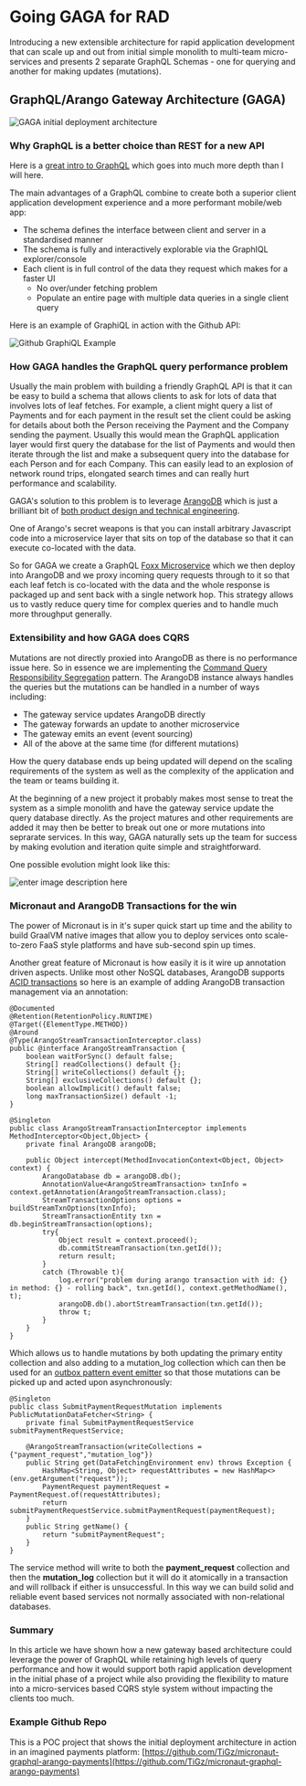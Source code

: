 # Going GAGA for RAD 
Introducing a new extensible architecture for rapid application development that can scale up and out from initial simple monolith to multi-team micro-services and presents 2 separate GraphQL Schemas - one for querying and another for making updates (mutations).

## GraphQL/Arango Gateway Architecture (GAGA)

![GAGA initial deployment architecture](https://docs.google.com/drawings/d/e/2PACX-1vQyRN9sufngxyCOUwG9rFVMrJJkaXoNVDeG5fSeC-FdzkTmWmRmjNt5We7R98V5v--mWpOEQNkf57J3/pub?w=889&h=320)


### Why GraphQL is a better choice than REST for a new API
Here is a [great intro to GraphQL](https://www.imaginarycloud.com/blog/graphql-vs-rest) which goes into much more depth than I will here.

The main advantages of a GraphQL combine to create both a superior client application development experience and a more performant mobile/web app:
* The schema defines the interface between client and server in a standardised manner
* The schema is fully and interactively explorable via the GraphIQL explorer/console
* Each client is in full control of the data they request which makes for a faster UI 
	* No over/under fetching problem
	* Populate an entire page with multiple data queries in a single client query

Here is an example of GraphiQL in action with the Github API:

![Github GraphiQL Example](https://cdn.netlify.com/eddf10853729b584702312eb5b83d2e9c00e7f30/b5ca8/img/blog/graphiql-example.gif)

### How GAGA handles the GraphQL query performance problem
Usually the main problem with building a friendly GraphQL API is that it can be easy to build a schema that allows clients to ask for lots of data that involves lots of leaf fetches. 
For example, a client might query a list of Payments and for each payment in the result set the client could be asking for details about both the Person receiving the Payment and the Company sending the payment. 
Usually this would mean the GraphQL application layer would first query the database for the list of Payments and would then iterate through the list and make a subsequent query into the database for each Person and for each Company. 
This can easily lead to an explosion of network round trips, elongated search times and can really hurt performance and scalability.

GAGA's solution to this problem is to leverage [ArangoDB](https://www.arangodb.com/) which is just a brilliant bit of [both product design and technical engineering](https://www.tutorialspoint.com/arangodb/arangodb_advantages.htm).

One of Arango's secret weapons is that you can install arbitrary Javascript code into a microservice layer that sits on top of the database so that it can execute co-located with the data.

So for GAGA we create a GraphQL [Foxx Microservice](https://www.arangodb.com/docs/stable/foxx.html) which we then deploy into ArangoDB and we proxy incoming query requests through to it so that each leaf fetch is co-located with the data and the whole response is packaged up and sent back with a single network hop. This strategy allows us to vastly reduce query time for complex queries and to handle much more throughput generally.

### Extensibility and how GAGA does CQRS
Mutations are not directly proxied into ArangoDB as there is no performance issue here. So in essence we are implementing the [Command Query Responsibility Segregation](https://microservices.io/patterns/data/cqrs.html) pattern. The ArangoDB instance always handles the queries but the mutations can be handled in a number of ways including:
* The gateway service updates ArangoDB directly
* The gateway forwards an update to another microservice
* The gateway emits an event (event sourcing)
* All of the above at the same time (for different mutations)

How the query database ends up being updated will depend on the scaling requirements of the system as well as the complexity of the application and the team or teams building it.

At the beginning of a new project it probably makes most sense to treat the system as a simple monolith and have the gateway service update the query database directly. As the project matures and other requirements are added it may then be better to break out one or more mutations into seprarate services. In this way, GAGA naturally sets up the team for success by making evolution and iteration quite simple and straightforward.

One possible evolution might look like this:

![enter image description here](https://docs.google.com/drawings/d/e/2PACX-1vR6BRz86soqMTh1PjPu9K-kttaM82ppxXN34xGlMpyXLlHlw_8Qin6u-Huok_-YGeidc9kIrdM-BwBS/pub?w=889&h=567)

### Micronaut and ArangoDB Transactions for the win
The power of Micronaut is in it's super quick start up time and the ability to build GraalVM native images that allow you to deploy services onto scale-to-zero FaaS style platforms and have sub-second spin up times.

Another great feature of Micronaut is how easily it is it wire up annotation driven aspects. Unlike most other NoSQL databases, ArangoDB supports [ACID transactions](https://www.arangodb.com/docs/stable/transactions.html) so here is an example of adding ArangoDB transaction management via an annotation:

	@Documented
	@Retention(RetentionPolicy.RUNTIME)
	@Target({ElementType.METHOD})
	@Around
	@Type(ArangoStreamTransactionInterceptor.class)
	public @interface ArangoStreamTransaction {
		boolean waitForSync() default false;
		String[] readCollections() default {};
		String[] writeCollections() default {};
		String[] exclusiveCollections() default {};
		boolean allowImplicit() default false;
		long maxTransactionSize() default -1;
	}

    @Singleton
	public class ArangoStreamTransactionInterceptor implements MethodInterceptor<Object,Object> {
		private final ArangoDB arangoDB;
		
		public Object intercept(MethodInvocationContext<Object, Object> context) {
			ArangoDatabase db = arangoDB.db();
			AnnotationValue<ArangoStreamTransaction> txnInfo = context.getAnnotation(ArangoStreamTransaction.class);
			StreamTransactionOptions options = buildStreamTxnOptions(txnInfo);
			StreamTransactionEntity txn = db.beginStreamTransaction(options);
			try{
				Object result = context.proceed();
				db.commitStreamTransaction(txn.getId());
				return result;
			}
			catch (Throwable t){
				log.error("problem during arango transaction with id: {} in method: {} - rolling back", txn.getId(), context.getMethodName(), t);
				arangoDB.db().abortStreamTransaction(txn.getId());
				throw t;
			}
		}
	}
Which allows us to handle mutations by both updating the primary entity collection and also adding to a mutation_log collection which can then be used for an [outbox pattern event emitter](https://microservices.io/patterns/data/transactional-outbox.html) so that those mutations can be picked up and acted upon asynchronously:

    @Singleton
	public class SubmitPaymentRequestMutation implements PublicMutationDataFetcher<String> {
		private final SubmitPaymentRequestService submitPaymentRequestService;
	
		@ArangoStreamTransaction(writeCollections = {"payment_request","mutation_log"})
		public String get(DataFetchingEnvironment env) throws Exception {
			HashMap<String, Object> requestAttributes = new HashMap<>(env.getArgument("request"));
			PaymentRequest paymentRequest = PaymentRequest.of(requestAttributes);
			return submitPaymentRequestService.submitPaymentRequest(paymentRequest);
		}
		public String getName() {
			return "submitPaymentRequest";
		}
	}
The service method will write to both the **payment_request** collection and then the **mutation_log** collection but it will do it atomically in a transaction and will rollback if either is unsuccessful. In this way we can build solid and reliable event based services not normally associated with non-relational databases.

### Summary
In this article we have shown how a new gateway based architecture could leverage the power of GraphQL while retaining high levels of query performance and how it would support both rapid application development in the initial phase of a project while also providing the flexibility to mature into a micro-services based CQRS style system without impacting the clients too much.

### Example Github Repo
This is a POC project that shows the initial deployment architecture in action in an imagined payments platform: [https://github.com/TiGz/micronaut-graphql-arango-payments](https://github.com/TiGz/micronaut-graphql-arango-payments)